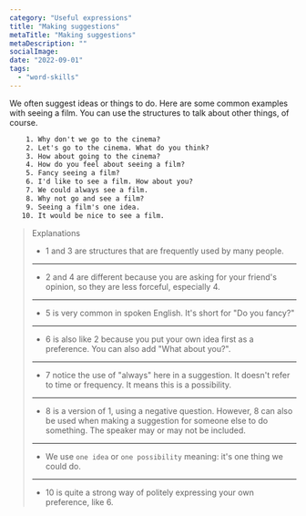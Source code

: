 ```yaml
---
category: "Useful expressions"
title: "Making suggestions"
metaTitle: "Making suggestions"
metaDescription: ""
socialImage:
date: "2022-09-01"
tags:
  - "word-skills"
---
```


We often suggest ideas or things to do. Here are some common examples with seeing a film. You can use the structures to talk about other things, of course.

```txt
    1. Why don't we go to the cinema?
    2. Let's go to the cinema. What do you think?
    3. How about going to the cinema?
    4. How do you feel about seeing a film?
    5. Fancy seeing a film?
    6. I'd like to see a film. How about you?
    7. We could always see a film.
    8. Why not go and see a film?
    9. Seeing a film's one idea.
   10. It would be nice to see a film.
```

> Explanations
>
> - 1 and 3 are structures that are frequently used by many people.
>
> ---
>
> - 2 and 4 are different because you are asking for your friend's opinion, so they are less forceful, especially 4.
>
> ---
>
> - 5 is very common in spoken English. It's short for "Do you fancy?"
>
> ---
>
> - 6 is also like 2 because you put your own idea first as a preference. You can also add "What about you?".
>
> ---
>
> - 7 notice the use of "always" here in a suggestion. It doesn't refer to time or frequency. It means this is a possibility.
>
> ---
>
> - 8 is a version of 1, using a negative question. However, 8 can also be used when making a suggestion for someone else to do something. The speaker may or may not be included.
>
> ---
>
> - We use `one idea` or `one possibility` meaning: it's one thing we could do.
>
> ---
>
> - 10 is quite a strong way of politely expressing your own preference, like 6.
